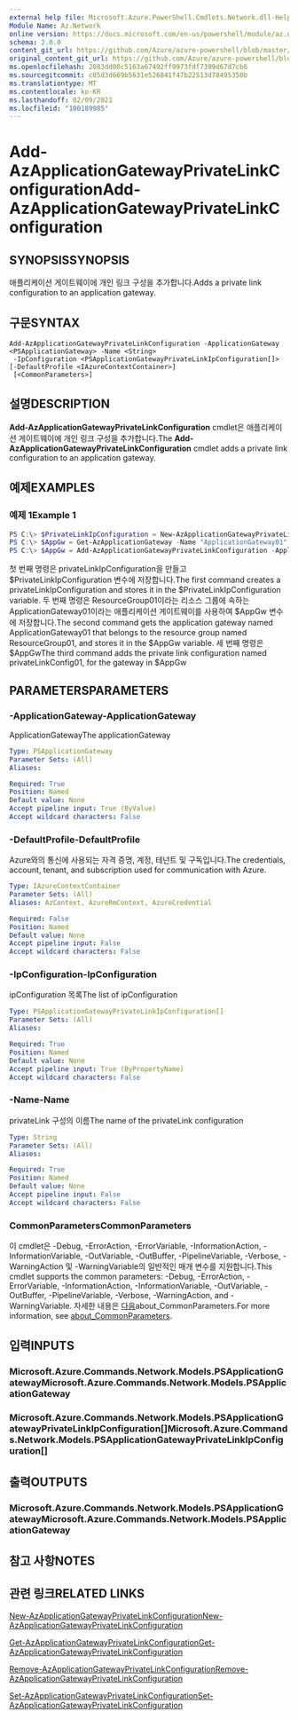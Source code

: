 ```yaml
---
external help file: Microsoft.Azure.PowerShell.Cmdlets.Network.dll-Help.xml
Module Name: Az.Network
online version: https://docs.microsoft.com/en-us/powershell/module/az.network/add-azapplicationgatewayprivatelinkconfiguration
schema: 2.0.0
content_git_url: https://github.com/Azure/azure-powershell/blob/master/src/Network/Network/help/Add-AzApplicationGatewayPrivateLinkConfiguration.md
original_content_git_url: https://github.com/Azure/azure-powershell/blob/master/src/Network/Network/help/Add-AzApplicationGatewayPrivateLinkConfiguration.md
ms.openlocfilehash: 2083dd00c5163a67492ff9973fdf7399d67d7cb6
ms.sourcegitcommit: c05d3d669b5631e526841f47b22513d78495350b
ms.translationtype: MT
ms.contentlocale: ko-KR
ms.lasthandoff: 02/09/2021
ms.locfileid: "100189985"
---
```

# <span data-ttu-id="ee106-101">Add-AzApplicationGatewayPrivateLinkConfiguration</span><span class="sxs-lookup"><span data-stu-id="ee106-101">Add-AzApplicationGatewayPrivateLinkConfiguration</span></span>

## <span data-ttu-id="ee106-102">SYNOPSIS</span><span class="sxs-lookup"><span data-stu-id="ee106-102">SYNOPSIS</span></span>
<span data-ttu-id="ee106-103">애플리케이션 게이트웨이에 개인 링크 구성을 추가합니다.</span><span class="sxs-lookup"><span data-stu-id="ee106-103">Adds a private link configuration to an application gateway.</span></span>

## <span data-ttu-id="ee106-104">구문</span><span class="sxs-lookup"><span data-stu-id="ee106-104">SYNTAX</span></span>

```
Add-AzApplicationGatewayPrivateLinkConfiguration -ApplicationGateway <PSApplicationGateway> -Name <String>
 -IpConfiguration <PSApplicationGatewayPrivateLinkIpConfiguration[]> [-DefaultProfile <IAzureContextContainer>]
 [<CommonParameters>]
```

## <span data-ttu-id="ee106-105">설명</span><span class="sxs-lookup"><span data-stu-id="ee106-105">DESCRIPTION</span></span>
<span data-ttu-id="ee106-106">**Add-AzApplicationGatewayPrivateLinkConfiguration** cmdlet은 애플리케이션 게이트웨이에 개인 링크 구성을 추가합니다.</span><span class="sxs-lookup"><span data-stu-id="ee106-106">The **Add-AzApplicationGatewayPrivateLinkConfiguration** cmdlet adds a private link configuration to an application gateway.</span></span>

## <span data-ttu-id="ee106-107">예제</span><span class="sxs-lookup"><span data-stu-id="ee106-107">EXAMPLES</span></span>

### <span data-ttu-id="ee106-108">예제 1</span><span class="sxs-lookup"><span data-stu-id="ee106-108">Example 1</span></span>
```powershell
PS C:\> $PrivateLinkIpConfiguration = New-AzApplicationGatewayPrivateLinkConfiguration -Name "ipConfig01" -Subnet $subnet -Primary
PS C:\> $AppGw = Get-AzApplicationGateway -Name "ApplicationGateway01" -ResourceGroupName "ResourceGroup01"
PS C:\> $AppGw = Add-AzApplicationGatewayPrivateLinkConfiguration -ApplicationGateway $AppGw -Name "privateLinkConfig01" -IpConfiguration $PrivateLinkIpConfiguration
```

<span data-ttu-id="ee106-109">첫 번째 명령은 privateLinkIpConfiguration을 만들고 $PrivateLinkIpConfiguration 변수에 저장합니다.</span><span class="sxs-lookup"><span data-stu-id="ee106-109">The first command creates a privateLinkIpConfiguration and stores it in the $PrivateLinkIpConfiguration variable.</span></span>
<span data-ttu-id="ee106-110">두 번째 명령은 ResourceGroup01이라는 리소스 그룹에 속하는 ApplicationGateway01이라는 애플리케이션 게이트웨이를 사용하여 $AppGw 변수에 저장합니다.</span><span class="sxs-lookup"><span data-stu-id="ee106-110">The second command gets the application gateway named ApplicationGateway01 that belongs to the resource group named ResourceGroup01, and stores it in the $AppGw variable.</span></span>
<span data-ttu-id="ee106-111">세 번째 명령은 $AppGw</span><span class="sxs-lookup"><span data-stu-id="ee106-111">The third command adds the private link configuration named privateLinkConfig01, for the gateway in $AppGw</span></span>

## <span data-ttu-id="ee106-112">PARAMETERS</span><span class="sxs-lookup"><span data-stu-id="ee106-112">PARAMETERS</span></span>

### <span data-ttu-id="ee106-113">-ApplicationGateway</span><span class="sxs-lookup"><span data-stu-id="ee106-113">-ApplicationGateway</span></span>
<span data-ttu-id="ee106-114">ApplicationGateway</span><span class="sxs-lookup"><span data-stu-id="ee106-114">The applicationGateway</span></span>

```yaml
Type: PSApplicationGateway
Parameter Sets: (All)
Aliases:

Required: True
Position: Named
Default value: None
Accept pipeline input: True (ByValue)
Accept wildcard characters: False
```

### <span data-ttu-id="ee106-115">-DefaultProfile</span><span class="sxs-lookup"><span data-stu-id="ee106-115">-DefaultProfile</span></span>
<span data-ttu-id="ee106-116">Azure와의 통신에 사용되는 자격 증명, 계정, 테넌트 및 구독입니다.</span><span class="sxs-lookup"><span data-stu-id="ee106-116">The credentials, account, tenant, and subscription used for communication with Azure.</span></span>

```yaml
Type: IAzureContextContainer
Parameter Sets: (All)
Aliases: AzContext, AzureRmContext, AzureCredential

Required: False
Position: Named
Default value: None
Accept pipeline input: False
Accept wildcard characters: False
```

### <span data-ttu-id="ee106-117">-IpConfiguration</span><span class="sxs-lookup"><span data-stu-id="ee106-117">-IpConfiguration</span></span>
<span data-ttu-id="ee106-118">ipConfiguration 목록</span><span class="sxs-lookup"><span data-stu-id="ee106-118">The list of ipConfiguration</span></span>

```yaml
Type: PSApplicationGatewayPrivateLinkIpConfiguration[]
Parameter Sets: (All)
Aliases:

Required: True
Position: Named
Default value: None
Accept pipeline input: True (ByPropertyName)
Accept wildcard characters: False
```

### <span data-ttu-id="ee106-119">-Name</span><span class="sxs-lookup"><span data-stu-id="ee106-119">-Name</span></span>
<span data-ttu-id="ee106-120">privateLink 구성의 이름</span><span class="sxs-lookup"><span data-stu-id="ee106-120">The name of the privateLink configuration</span></span>

```yaml
Type: String
Parameter Sets: (All)
Aliases:

Required: True
Position: Named
Default value: None
Accept pipeline input: False
Accept wildcard characters: False
```

### <span data-ttu-id="ee106-121">CommonParameters</span><span class="sxs-lookup"><span data-stu-id="ee106-121">CommonParameters</span></span>
<span data-ttu-id="ee106-122">이 cmdlet은 -Debug, -ErrorAction, -ErrorVariable, -InformationAction, -InformationVariable, -OutVariable, -OutBuffer, -PipelineVariable, -Verbose, -WarningAction 및 -WarningVariable의 일반적인 매개 변수를 지원합니다.</span><span class="sxs-lookup"><span data-stu-id="ee106-122">This cmdlet supports the common parameters: -Debug, -ErrorAction, -ErrorVariable, -InformationAction, -InformationVariable, -OutVariable, -OutBuffer, -PipelineVariable, -Verbose, -WarningAction, and -WarningVariable.</span></span> <span data-ttu-id="ee106-123">자세한 내용은 [다음](http://go.microsoft.com/fwlink/?LinkID=113216)about_CommonParameters.</span><span class="sxs-lookup"><span data-stu-id="ee106-123">For more information, see [about_CommonParameters](http://go.microsoft.com/fwlink/?LinkID=113216).</span></span>

## <span data-ttu-id="ee106-124">입력</span><span class="sxs-lookup"><span data-stu-id="ee106-124">INPUTS</span></span>

### <span data-ttu-id="ee106-125">Microsoft.Azure.Commands.Network.Models.PSApplicationGateway</span><span class="sxs-lookup"><span data-stu-id="ee106-125">Microsoft.Azure.Commands.Network.Models.PSApplicationGateway</span></span>

### <span data-ttu-id="ee106-126">Microsoft.Azure.Commands.Network.Models.PSApplicationGatewayPrivateLinkIpConfiguration[]</span><span class="sxs-lookup"><span data-stu-id="ee106-126">Microsoft.Azure.Commands.Network.Models.PSApplicationGatewayPrivateLinkIpConfiguration[]</span></span>

## <span data-ttu-id="ee106-127">출력</span><span class="sxs-lookup"><span data-stu-id="ee106-127">OUTPUTS</span></span>

### <span data-ttu-id="ee106-128">Microsoft.Azure.Commands.Network.Models.PSApplicationGateway</span><span class="sxs-lookup"><span data-stu-id="ee106-128">Microsoft.Azure.Commands.Network.Models.PSApplicationGateway</span></span>

## <span data-ttu-id="ee106-129">참고 사항</span><span class="sxs-lookup"><span data-stu-id="ee106-129">NOTES</span></span>

## <span data-ttu-id="ee106-130">관련 링크</span><span class="sxs-lookup"><span data-stu-id="ee106-130">RELATED LINKS</span></span>

[<span data-ttu-id="ee106-131">New-AzApplicationGatewayPrivateLinkConfiguration</span><span class="sxs-lookup"><span data-stu-id="ee106-131">New-AzApplicationGatewayPrivateLinkConfiguration</span></span>](./New-AzApplicationGatewayPrivateLinkConfiguration.md)

[<span data-ttu-id="ee106-132">Get-AzApplicationGatewayPrivateLinkConfiguration</span><span class="sxs-lookup"><span data-stu-id="ee106-132">Get-AzApplicationGatewayPrivateLinkConfiguration</span></span>](./Get-AzApplicationGatewayPrivateLinkConfiguration.md)

[<span data-ttu-id="ee106-133">Remove-AzApplicationGatewayPrivateLinkConfiguration</span><span class="sxs-lookup"><span data-stu-id="ee106-133">Remove-AzApplicationGatewayPrivateLinkConfiguration</span></span>](./Remove-AzApplicationGatewayPrivateLinkConfiguration.md)

[<span data-ttu-id="ee106-134">Set-AzApplicationGatewayPrivateLinkConfiguration</span><span class="sxs-lookup"><span data-stu-id="ee106-134">Set-AzApplicationGatewayPrivateLinkConfiguration</span></span>](./Set-AzApplicationGatewayPrivateLinkConfiguration.md)
